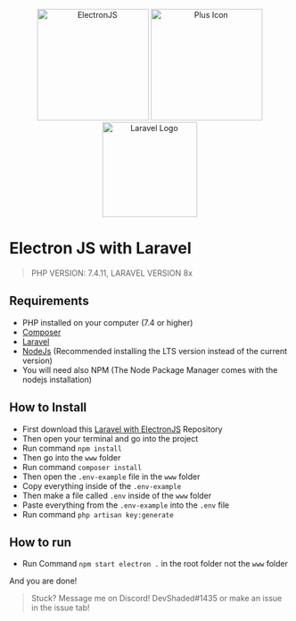 <p align="center">
<img src="https://gblobscdn.gitbook.com/spaces%2F-LBKK1y7h_XWAtuRJG9X%2Favatar.png?alt=media" alt="ElectronJS" width="200"/> 
<img src="https://i.dlpng.com/static/png/94951_preview.png" alt="Plus Icon" width="200"/> 
<img src="https://laravel.com/img/logomark.min.svg" alt="Laravel Logo" width="170"/> 
</p>

# Electron JS with Laravel
> PHP VERSION: 7.4.11,
>LARAVEL VERSION 8x

## Requirements
- PHP installed on your computer (7.4 or higher)
- [Composer](https://getcomposer.org/download/)
- [Laravel](https://laravel.com/docs/8.x#via-laravel-installer)
- [NodeJs](https://nodejs.org/en/) (Recommended installing the LTS version instead of the current version)
- You will need also NPM (The Node Package Manager comes with the nodejs installation)

## How to Install
- First download this [Laravel with ElectronJS](https://github.com/DevShaded/electron-laravel) Repository
- Then open your terminal and go into the project
- Run command `npm install`
- Then go into the `www` folder
- Run command `composer install`
- Then open the `.env-example` file in the `www` folder
- Copy everything inside of the `.env-example`
- Then make a file called `.env` inside of the `www` folder
- Paste everything from the `.env-example` into the `.env` file
- Run command `php artisan key:generate`

## How to run
- Run Command `npm start electron .` in the root folder not the `www` folder

And you are done!

> Stuck? Message me on Discord! DevShaded#1435 or make an issue in the issue tab!